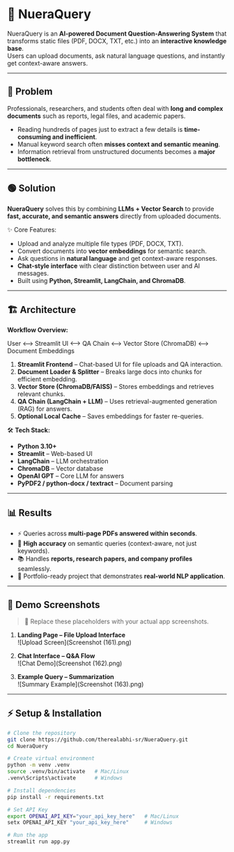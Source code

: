 # 🤖 NueraQuery  

NueraQuery is an **AI-powered Document Question-Answering System** that transforms static files (PDF, DOCX, TXT, etc.) into an **interactive knowledge base**.  
Users can upload documents, ask natural language questions, and instantly get context-aware answers.  

---

## 🔴 Problem  

Professionals, researchers, and students often deal with **long and complex documents** such as reports, legal files, and academic papers.  

- Reading hundreds of pages just to extract a few details is **time-consuming and inefficient**.  
- Manual keyword search often **misses context and semantic meaning**.  
- Information retrieval from unstructured documents becomes a **major bottleneck**.  

---

## 🟢 Solution  

**NueraQuery** solves this by combining **LLMs + Vector Search** to provide **fast, accurate, and semantic answers** directly from uploaded documents.  

✨ Core Features:  
- Upload and analyze multiple file types (PDF, DOCX, TXT).  
- Convert documents into **vector embeddings** for semantic search.  
- Ask questions in **natural language** and get context-aware responses.  
- **Chat-style interface** with clear distinction between user and AI messages.  
- Built using **Python, Streamlit, LangChain, and ChromaDB**.  

---

## 🏗 Architecture  

**Workflow Overview:**  

User <--> Streamlit UI <--> QA Chain <--> Vector Store (ChromaDB) <--> Document Embeddings


1. **Streamlit Frontend** – Chat-based UI for file uploads and QA interaction.  
2. **Document Loader & Splitter** – Breaks large docs into chunks for efficient embedding.  
3. **Vector Store (ChromaDB/FAISS)** – Stores embeddings and retrieves relevant chunks.  
4. **QA Chain (LangChain + LLM)** – Uses retrieval-augmented generation (RAG) for answers.  
5. **Optional Local Cache** – Saves embeddings for faster re-queries.  

🛠 **Tech Stack:**  
- **Python 3.10+**  
- **Streamlit** – Web-based UI  
- **LangChain** – LLM orchestration  
- **ChromaDB** – Vector database  
- **OpenAI GPT** – Core LLM for answers  
- **PyPDF2 / python-docx / textract** – Document parsing  

---

## 📊 Results  

- ⚡ Queries across **multi-page PDFs answered within seconds**.  
- 🎯 **High accuracy** on semantic queries (context-aware, not just keywords).  
- 📚 Handles **reports, research papers, and company profiles** seamlessly.  
- 🚀 Portfolio-ready project that demonstrates **real-world NLP application**.  

---

## 🎥 Demo Screenshots  

> 📌 Replace these placeholders with your actual app screenshots.  

1. **Landing Page – File Upload Interface**  
   ![Upload Screen](Screenshot (161).png)  

2. **Chat Interface – Q&A Flow**  
   ![Chat Demo](Screenshot (162).png)  

3. **Example Query – Summarization**  
   ![Summary Example](Screenshot (163).png)  

---

## ⚡ Setup & Installation  

```bash
# Clone the repository
git clone https://github.com/therealabhi-sr/NueraQuery.git
cd NueraQuery

# Create virtual environment
python -m venv .venv
source .venv/bin/activate   # Mac/Linux
.venv\Scripts\activate      # Windows

# Install dependencies
pip install -r requirements.txt

# Set API Key
export OPENAI_API_KEY="your_api_key_here"   # Mac/Linux
setx OPENAI_API_KEY "your_api_key_here"     # Windows

# Run the app
streamlit run app.py

